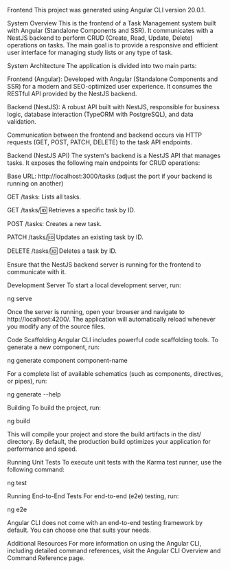 Frontend
This project was generated using Angular CLI version 20.0.1.

System Overview
This is the frontend of a Task Management system built with Angular (Standalone Components and SSR). It communicates with a NestJS backend to perform CRUD (Create, Read, Update, Delete) operations on tasks. The main goal is to provide a responsive and efficient user interface for managing study lists or any type of task.

System Architecture
The application is divided into two main parts:

Frontend (Angular): Developed with Angular (Standalone Components and SSR) for a modern and SEO-optimized user experience. It consumes the RESTful API provided by the NestJS backend.

Backend (NestJS): A robust API built with NestJS, responsible for business logic, database interaction (TypeORM with PostgreSQL), and data validation.

Communication between the frontend and backend occurs via HTTP requests (GET, POST, PATCH, DELETE) to the task API endpoints.

Backend (NestJS API)
The system's backend is a NestJS API that manages tasks. It exposes the following main endpoints for CRUD operations:

Base URL: http://localhost:3000/tasks (adjust the port if your backend is running on another)

GET /tasks: Lists all tasks.

GET /tasks/:id: Retrieves a specific task by ID.

POST /tasks: Creates a new task.

PATCH /tasks/:id: Updates an existing task by ID.

DELETE /tasks/:id: Deletes a task by ID.

Ensure that the NestJS backend server is running for the frontend to communicate with it.

Development Server
To start a local development server, run:

ng serve

Once the server is running, open your browser and navigate to http://localhost:4200/. The application will automatically reload whenever you modify any of the source files.

Code Scaffolding
Angular CLI includes powerful code scaffolding tools. To generate a new component, run:

ng generate component component-name

For a complete list of available schematics (such as components, directives, or pipes), run:

ng generate --help

Building
To build the project, run:

ng build

This will compile your project and store the build artifacts in the dist/ directory. By default, the production build optimizes your application for performance and speed.

Running Unit Tests
To execute unit tests with the Karma test runner, use the following command:

ng test

Running End-to-End Tests
For end-to-end (e2e) testing, run:

ng e2e

Angular CLI does not come with an end-to-end testing framework by default. You can choose one that suits your needs.

Additional Resources
For more information on using the Angular CLI, including detailed command references, visit the Angular CLI Overview and Command Reference page.
